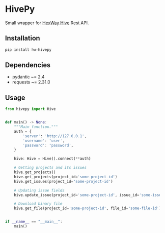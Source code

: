 # HivePy
Small wrapper for [HexWay Hive](https://hexway.io/hive/) Rest API.

## Installation
```bash
pip install hw-hivepy
```

## Dependencies

- pydantic ~= 2.4
- requests ~= 2.31.0

## Usage

```python
from hivepy import Hive


def main() -> None:
    """Main function."""
    auth = {
        'server': 'http://127.0.0.1',
        'username': 'user',
        'password': 'password',
    }

    hive: Hive = Hive().connect(**auth)

    # Getting projects and its issues
    hive.get_projects()
    hive.get_projects(project_id='some-project-id')
    hive.get_issues(project_id='some-project-id')

    # Updating issue fields
    hive.update_issue(project_id='some-project-id', issue_id='some-issue-id', status='ready')

    # Download binary file
    hive.get_file(project_id='some-project-id', file_id='some-file-id')


if __name__ == "__main__":
    main()

```
